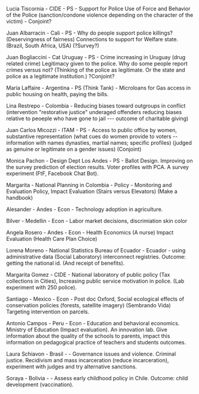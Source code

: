 Lucia Tiscornia - CIDE - PS -  Support for Police Use of Force and Behavior of the Police (sanction/condone violence depending on the character of the victim) - Conjoint?

Juan Albarracin - Cali - PS - Why do people support police killings?  (Deservingness of fairness) Connections to support for Welfare state. (Brazil, South Africa, USA) (?Survey?)

Juan Bogliaccini - Cat Uruguay  - PS - Crime increasing in Uruguay (drug related crime)  Legitimacy given to the police. Why do some people report crimes versus not? (Thinking of the police as legitimate. Or the state and police as a legitimate institution.) ?Conjoint? 

Maria Laffaire - Argentina - PS (Think Tank) - Microloans for Gas access in public housing on health, paying the bills.

Lina Restrepo - Colombia - Reducing biases toward outgroups in conflict (intervention "restorative justice" underaged offenders reducing biases relative to peoeple who have gone to jail --- outcome of charitable giving)

Juan Carlos Micozzi - ITAM - PS - Access to public office by women, substantive representation (what cues do women provide to voters -- information with names dynasties, martial names; specific profiles) (judged as genuine or legitimate on a gender issues) (Conjoint)

Monica Pachon - Design Dept Los Andes - PS -  Ballot Design. Improving on the survey prediction of election results. Voter profiles with PCA. A survey experiment (FtF, Facebook Chat Bot).

Margarita - National Planning in Colombia - Policy - Monitoring and Evaluation Policy, Impact Evaluation (Stairs versus Elevators)  (Make a handbook)

Alesander - Andes - Econ - Technology adoption in agriculture.

Bilver - Medellin - Econ - Labor market decisions, discrimiation skin color

Angela Rosero - Andes - Econ - Health Economics (A nurse)  Impact Evaluation (Health Care Plan  Choice)

Lorena Moreno  - National Statistics Bureau of Ecuador - Ecuador - using administrative data (Social Laboratory) interconnect registries. Outcome: getting the national id. (And receipt of benefits).

Margarita Gomez - CIDE - National laboratory of public policy (Tax collections in Cities), Increasing public service motivation in police. (Lab experiment with 250 police).

Santiago - Mexico - Econ - Post doc Oxford, Social ecological effects of conservation policies (forests, satellite imagery) (Sembrando Vida) Targeting intervention on parcels.

Antonio Campos - Peru - Econ - Education and behavioral economics. Ministry of Education (Impact evaluation). An innovation lab. Give information  about the quality of the schools to parents,  impact this information on pedagogical practice of teachers and students outcomes.

Laura Schiavon - Brasil - - Governance issues and violence. Criminal justice.  Recidivism and mass incarceration (reduce incarceration), experiment with judges and try alternative sanctions.

Soraya - Bolivia - - Assess early childhood policy in Chile. Outcome: child development  (vaccination).
 








